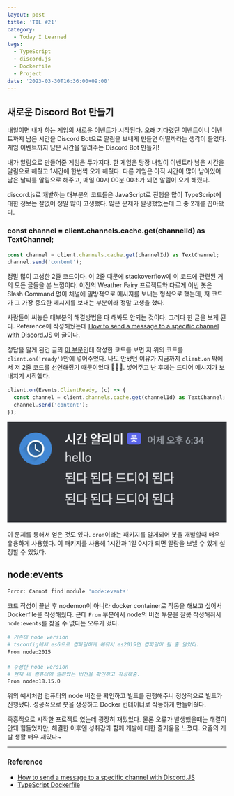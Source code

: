 ```yaml
---
layout: post
title: 'TIL #21'
category:
  - Today I Learned
tags:
  - TypeScript
  - discord.js
  - Dockerfile
  - Project
date: '2023-03-30T16:36:00+09:00'
---
```


## 새로운 Discord Bot 만들기

내일이면 내가 하는 게임의 새로운 이벤트가 시작된다. 오래 기다렸던 이벤트이니 이벤트까지 남은 시간을 Discord Bot으로 알림을 보내게 만들면 어떨까라는 생각이 들었다. 게임 이벤트까지 남은 시간을 알려주는 Discord Bot 만들기!

내가 알림으로 만들어준 게임은 두가지다. 한 게임은 당장 내일이 이벤트라 남은 시간을 알림으로 해줬고 1시간에 한번씩 오게 해줬다. 다른 게임은 아직 시간이 많이 남아있어 남은 날짜를 알림으로 해주고, 매일 00시 00분 00초가 되면 알림이 오게 해줬다.

discord.js로 개발하는 대부분의 코드들은 JavaScript로 진행을 많이 TypeScript에 대한 정보는 잘없어 정말 많이 고생했다. 많은 문제가 발생했었는데 그 중 2개를 꼽아봤다.

### const channel = client.channels.cache.get(channelId) as TextChannel;

```ts
const channel = client.channels.cache.get(channelId) as TextChannel;
channel.send('content');
```

정말 많이 고생한 2줄 코드이다. 이 2줄 때문에 stackoverflow에 이 코드에 관련된 거의 모든 글들을 본 느낌이다. 이전의 Weather Fairy 프로젝트와 다르게 이번 봇은 Slash Command 없이 채널에 일방적으로 메시지를 보내는 형식으로 했는데, 저 코드가 그 가장 중요한 메시지를 보내는 부분이라 정말 고생을 했다.

사람들이 써놓은 대부분의 해결방법을 다 해봐도 안되는 것이다. 그러다 한 글을 보게 된다. Reference에 작성해뒀는데 [How to send a message to a specific channel with Discord.JS](https://stackoverflow.com/questions/70717317/how-to-send-a-message-to-a-specific-channel-with-discord-js) 이 글이다.

정답을 알게 된건 글의 [이 부분](https://stackoverflow.com/questions/70717317/how-to-send-a-message-to-a-specific-channel-with-discord-js#:~:text=0-,After%20a%20switch,-ON%20my%20brain)인데 작성한 코드를 보면 저 위의 코드를 `client.on('ready')`안에 넣어주었다. 나도 안됐던 이유가 지금까지 `client.on` 밖에서 저 2줄 코드를 선언해줬기 때문이었다 🤦🏻‍♀️. 넣어주고 난 후에는 드디어 메시지가 보내지기 시작했다.

```ts
client.on(Events.ClientReady, (c) => {
  const channel = client.channels.cache.get(channelId) as TextChannel;
  channel.send('content');
});
```

![메시지 전송 성공](/assets/img/TIL21_01.png)

이 문제를 통해서 얻은 것도 있다. `cron`이라는 패키지를 알게되어 봇을 개발할때 매우 유용하게 사용했다. 이 패키지를 사용해 1시간과 1일 0시가 되면 알람을 보낼 수 있게 설정할 수 있었다.

## node:events

```sh
Error: Cannot find module 'node:events'
```

코드 작성이 끝난 후 nodemon이 아니라 docker container로 작동을 해보고 싶어서 Dockerfile을 작성해줬다. 근데 `From` 부분에서 node의 버전 부분을 잘못 작성해줘서 `node:events`를 찾을 수 없다는 오류가 떴다.

```Dockerfile
# 기존의 node version
# tsconfig에서 es6으로 컴파일하게 해둬서 es2015면 컴파일이 될 줄 알았다.
From node:2015

# 수정한 node version
# 현재 내 컴퓨터에 깔려있는 버전을 확인하고 작성해줌.
From node:18.15.0
```

위의 예시처럼 컴퓨터의 node 버전을 확인하고 빌드를 진행해주니 정상적으로 빌드가 진행됐다. 성공적으로 봇을 생성하고 Docker 컨테이너로 작동하게 만들어줬다.

즉흥적으로 시작한 프로젝트 였는데 굉장히 재밌었다. 물론 오류가 발생했을때는 해결이 안돼 힘들었지만, 해결한 이후엔 성취감과 함께 개발에 대한 즐거움을 느꼈다. 요즘의 개발 생활 매우 재밌다~

---

### Reference

- [How to send a message to a specific channel with Discord.JS](https://stackoverflow.com/questions/70717317/how-to-send-a-message-to-a-specific-channel-with-discord-js)
- [TypeScript Dockerfile](https://github.com/KevinNovak/Discord-Bot-TypeScript-Template/blob/master/Dockerfile)
